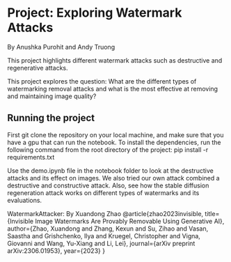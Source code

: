 # Project: Exploring Watermark Attacks
By Anushka Purohit and Andy Truong

This project highlights different watermark attacks such as destructive and regenerative attacks. 

This project explores the question: What are the different types of watermarking removal attacks and what is the most effective at removing and maintaining image quality? 

## Running the project

First git clone the repository on your local machine, and make sure that you have a gpu that can run the notebook. 
To install the dependencies, run the following command from the root directory of the project: pip install -r requirements.txt

Use the demo.ipynb file in the notebook folder to look at the destructive attacks and its effect on images. We also tried our own attack combined a destructive and constructive attack. Also, see how the stable diffusion regeneration attack works on different types of watermarks and its evaluations.  

WatermarkAttacker: By Xuandong Zhao
@article{zhao2023invisible,
  title={Invisible Image Watermarks Are Provably Removable Using Generative AI},
  author={Zhao, Xuandong and Zhang, Kexun and Su, Zihao and Vasan, Saastha and Grishchenko, Ilya and Kruegel, Christopher and Vigna, Giovanni and Wang, Yu-Xiang and Li, Lei},
  journal={arXiv preprint arXiv:2306.01953},
  year={2023}
}
